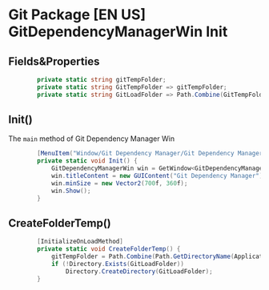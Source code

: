 # Git Package [EN US] GitDependencyManagerWin Init
## Fields&Properties
```c#
        private static string gitTempFolder;
        private static string GitTempFolder => gitTempFolder;
        private static string GitLoadFolder => Path.Combine(GitTempFolder, "GitLoad");
```
## Init()
The `main` method of Git Dependency Manager Win
```c#
        [MenuItem("Window/Git Dependency Manager/Git Dependency Manager Window")]
        private static void Init() {
            GitDependencyManagerWin win = GetWindow<GitDependencyManagerWin>();
            win.titleContent = new GUIContent("Git Dependency Manager");
            win.minSize = new Vector2(700f, 360f);
            win.Show();
        }
```
## CreateFolderTemp()
```c#
        [InitializeOnLoadMethod]
        private static void CreateFolderTemp() {
            gitTempFolder = Path.Combine(Path.GetDirectoryName(Application.dataPath), "GitTemp");
            if (!Directory.Exists(GitLoadFolder))
                Directory.CreateDirectory(GitLoadFolder);
        }
```